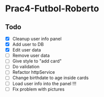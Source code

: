 # Prac4-Futbol-Roberto

## Todo

- [x] Cleanup user info panel
- [x] Add user to DB
- [x] Edit user data
- [ ] Remove user data
- [ ] Give style to "add card"
- [ ] Do validation
- [ ] Refactor httpService
- [ ] Change birthdate to age inside cards
- [ ] Load user info into the panel !!!
- [ ] Fix problem with pictures

